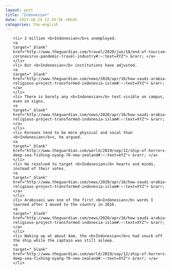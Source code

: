 ```yaml
---
layout: post
title: "Indonesian"
date: 2023-10-24 12:34:56 +0530
categories: the-english
---
```

<ol>

    <li> 2 million <b>Indonesian</b>s unemployed.
    <a 
    target="_blank" 
    href="http://www.theguardian.com/travel/2020/jun/18/end-of-tourism-coronavirus-pandemic-travel-industry#:~:text=XYZ"> &rarr; </a>
    </li>
    <li> But <b>Indonesian</b> institutions have adjusted.
    <a 
    target="_blank" 
    href="http://www.theguardian.com/news/2020/apr/16/how-saudi-arabia-religious-project-transformed-indonesia-islam#:~:text=XYZ"> &rarr; </a>
    </li>
    <li> There is barely any <b>Indonesian</b> text visible on campus, even on signs.
    <a 
    target="_blank" 
    href="http://www.theguardian.com/news/2020/apr/16/how-saudi-arabia-religious-project-transformed-indonesia-islam#:~:text=XYZ"> &rarr; </a>
    </li>
    <li> Koreans tend to be more physical and vocal than <b>Indonesian</b>s, he argued.
    <a 
    target="_blank" 
    href="http://www.theguardian.com/world/2019/sep/12/ship-of-horrors-deep-sea-fishing-oyang-70-new-zealand#:~:text=XYZ"> &rarr; </a>
    </li>
    <li> He resolved to target <b>Indonesian</b> hearts and minds, instead of their votes.
    <a 
    target="_blank" 
    href="http://www.theguardian.com/news/2020/apr/16/how-saudi-arabia-religious-project-transformed-indonesia-islam#:~:text=XYZ"> &rarr; </a>
    </li>
    <li> Arabisasi was one of the first <b>Indonesian</b> words I learned after I moved to the country in 2016.
    <a 
    target="_blank" 
    href="http://www.theguardian.com/news/2020/apr/16/how-saudi-arabia-religious-project-transformed-indonesia-islam#:~:text=XYZ"> &rarr; </a>
    </li>
    <li> Waking up at about 4am, the <b>Indonesian</b>s had snuck off the ship while the captain was still asleep.
    <a 
    target="_blank" 
    href="http://www.theguardian.com/world/2019/sep/12/ship-of-horrors-deep-sea-fishing-oyang-70-new-zealand#:~:text=XYZ"> &rarr; </a>
    </li>